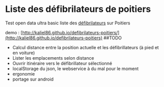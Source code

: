 # Liste des défibrilateurs de poitiers
Test open data ultra basic
liste des [défibrilateurs](http://fr.wikipedia.org/wiki/D%C3%A9fibrillateur_automatique) sur Poitiers

demo : [http://kaliel86.github.io/defibrilateurs-poitiers/](http://kaliel86.github.io/defibrilateurs-poitiers)
##TODO

 - Calcul distance entre la position actuelle et les défibrillateurs (à pied et en voiture)
 - Lister les emplacements selon distance
 - Ouvrir itinéraire vers le défibrillateur sélectionné
 - localStorage du json, le webservice à du mal pour le moment
 - ergonomie
 - portage sur android